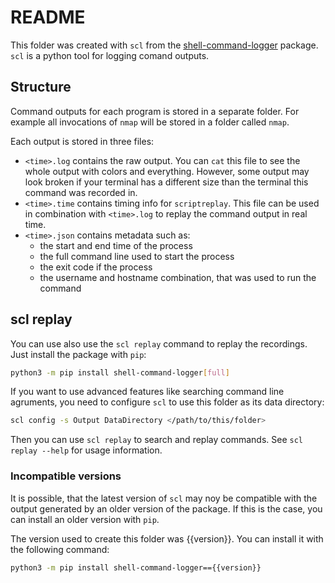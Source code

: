 # README

This folder was created with `scl` from the [shell-command-logger](https://github.com/six-two/shell-command-logger) package.
`scl` is a python tool for logging comand outputs.

## Structure

Command outputs for each program is stored in a separate folder.
For example all invocations of `nmap` will be stored in a folder called `nmap`.

Each output is stored in three files:

- `<time>.log` contains the raw output.
  You can `cat` this file to see the whole output with colors and everything.
  However, some output may look broken if your terminal has a different size than the terminal this command was recorded in.
- `<time>.time` contains timing info for `scriptreplay`.
  This file can be used in combination with `<time>.log` to replay the command output in real time.
- `<time>.json` contains metadata such as:
    - the start and end time of the process
    - the full command line used to start the process
    - the exit code if the process
    - the username and hostname combination, that was used to run the command

## scl replay

You can use also use the `scl replay` command to replay the recordings.
Just install the package with `pip`:

```bash
python3 -m pip install shell-command-logger[full]
```

If you want to use advanced features like searching command line agruments, you need to configure `scl` to use this folder as its data directory:

```bash
scl config -s Output DataDirectory </path/to/this/folder>
```

Then you can use `scl replay` to search and replay commands.
See `scl replay --help` for usage information.

### Incompatible versions

It is possible, that the latest version of `scl` may noy be compatible with the output generated by an older version of the package.
If this is the case, you can install an older version with `pip`.

The version used to create this folder was {{version}}.
You can install it with the following command:

```bash
python3 -m pip install shell-command-logger=={{version}}
```

